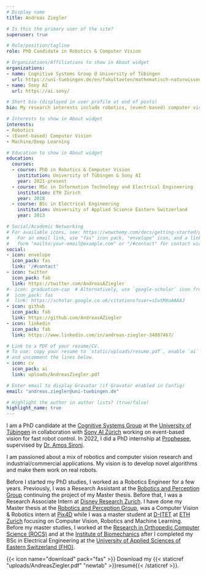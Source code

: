 ```yaml
---
# Display name
title: Andreas Ziegler

# Is this the primary user of the site?
superuser: true

# Role/position/tagline
role: PhD Candidate in Robotics & Computer Vision

# Organizations/Affiliations to show in About widget
organizations:
- name: Cognitive Systems Group @ University of Tübingen
  url: https://uni-tuebingen.de/en/fakultaeten/mathematisch-naturwissenschaftliche-fakultaet/fachbereiche/informatik/lehrstuehle/kognitive-systeme/
- name: Sony AI
  url: https://ai.sony/

# Short bio (displayed in user profile at end of posts)
bio: My research interests include robotics, (event-based) computer vision and machine/deep learning.

# Interests to show in About widget
interests:
- Robotics
- (Event-based) Computer Vision
- Machine/Deep Learning

# Education to show in About widget
education:
  courses:
  - course: PhD in Robotics & Computer Vision
    institution: University of Tübingen & Sony AI
    year: 2021-present
  - course: MSc in Information Technology and Electrical Engineering
    institution: ETH Zürich
    year: 2018
  - course: BSc in Electrical Engineering
    institution: University of Applied Science Eastern Switzerland
    year: 2013

# Social/Academic Networking
# For available icons, see: https://wowchemy.com/docs/getting-started/page-builder/#icons
#   For an email link, use "fas" icon pack, "envelope" icon, and a link in the
#   form "mailto:your-email@example.com" or "/#contact" for contact widget.
social:
- icon: envelope
  icon_pack: fas
  link: '/#contact'
- icon: twitter
  icon_pack: fab
  link: https://twitter.com/AndreasAZiegler
#- icon: graduation-cap  # Alternatively, use `google-scholar` icon from `ai` icon pack
#  icon_pack: fas
#  link: https://scholar.google.co.uk/citations?user=sIwtMXoAAAAJ
- icon: github
  icon_pack: fab
  link: https://github.com/AndreasAZiegler
- icon: linkedin
  icon_pack: fab
  link: https://www.linkedin.com/in/andreas-ziegler-34087467/

# Link to a PDF of your resume/CV.
# To use: copy your resume to `static/uploads/resume.pdf`, enable `ai` icons in `params.toml`, 
# and uncomment the lines below.
- icon: cv
  icon_pack: ai
  link: uploads/AndreasZiegler.pdf

# Enter email to display Gravatar (if Gravatar enabled in Config)
email: "andreas.ziegler@uni-tuebingen.de"

# Highlight the author in author lists? (true/false)
highlight_name: true
---
```


I am a PhD candidate at the [Cognitive Systems Group](https://uni-tuebingen.de/en/fakultaeten/mathematisch-naturwissenschaftliche-fakultaet/fachbereiche/informatik/lehrstuehle/kognitive-systeme/) at the [University of Tübingen](https://uni-tuebingen.de/) in collaboration with [Sony AI Zürich](https://ai.sony/) working on event-based vision for fast robot control. In 2022, I did a PhD internship at [Prophesee](https://www.prophesee.ai), supervised by [Dr. Amos Sironi](https://fr.linkedin.com/in/amos-sironi/en).

I am passioned about a mix of robotics and computer vision research and industrial/commercial applications. My vision is to develop novel algorithms and make them work on real robots.

Before I started my PhD studies, I worked as a Robotics Engineer for a few years. Previously, I was a Research Assistant at the [Robotics and Perception Group](http://rpg.ifi.uzh.ch/) continuing the project of my Master thesis. Before that, I was a Research Associate Intern at [Disney Research Zurich](https://www.disneyresearch.com/). I have done my Master thesis at the [Robotics and Perception Group](http://rpg.ifi.uzh.ch/), was a Computer Vision & Robotics intern at [Pix4D](https://www.pix4d.com/) while I was a master student at [D-ITET](https://www.ee.ethz.ch/) at [ETH Zurich](https://www.ethz.ch/) focusing on Computer Vision, Robotics and Machine Learning. Before my master studies, I worked at the [Research in Orthopedic Computer Science (ROCS)](https://rocs.balgrist.ch/) and at the [Institute of Biomechanics](http://www.biomechanics.ch/) after I completed my BSc in Electrical Engineering at the [University of Applied Sciences of Eastern Switzerland (FHO)](https://www.hsr.ch/).


{{< icon name="download" pack="fas" >}} Download my {{< staticref "uploads/AndreasZiegler.pdf" "newtab" >}}resumé{{< /staticref >}}.
